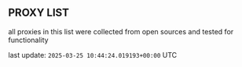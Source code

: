 ## PROXY LIST

all proxies in this list were collected from open sources and tested for functionality

last update: `2025-03-25 10:44:24.019193+00:00` UTC